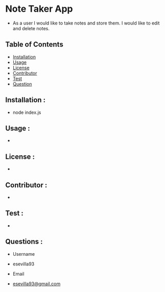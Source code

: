 

# Note Taker App
* As a user I would like to take notes and store them. I would like to edit and delete notes.

## __Table of Contents__  
* [Installation](#installation)               
* [Usage](#usage)                    
* [License](#license)                      
* [Contributor](#contributor)                 
* [Test](#test)
* [Question](#question) 
## __Installation__ :               
* node index.js
## __Usage__ :                   
* 
## __License__ :                    
* 
## __Contributor__ :              
* 
## __Test__ :                      
* 
## __Questions__ :
* Username
 - esevilla93
* Email
 - esevilla93@gmail.com
